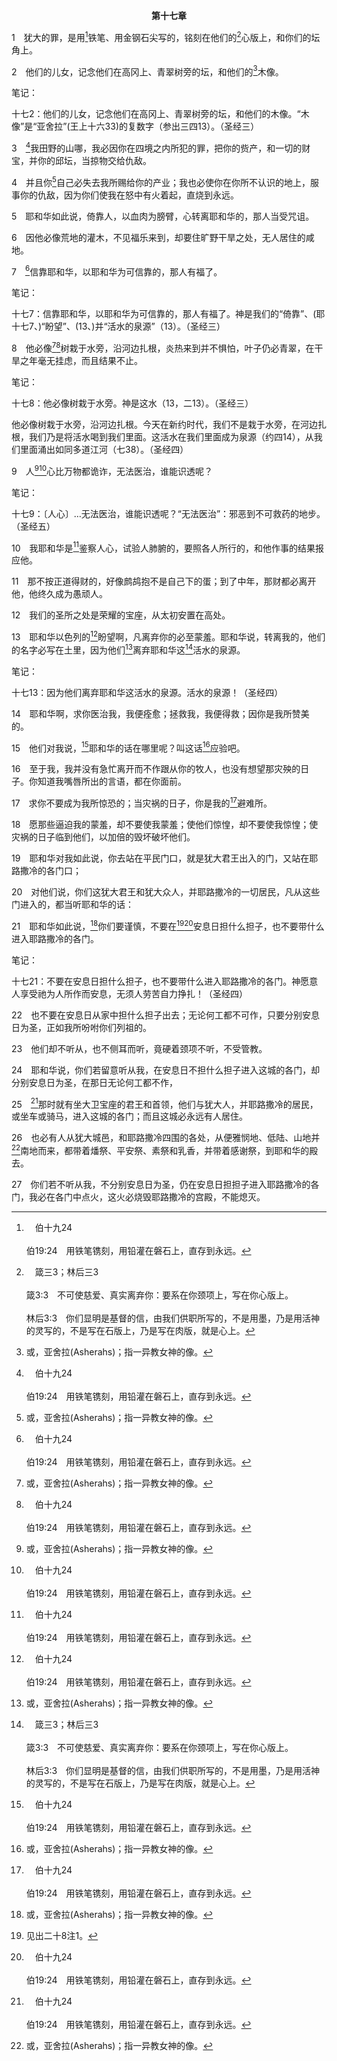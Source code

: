 <p style="text-align:center;font-weight:bold;">第十七章</p>

1　犹大的罪，是用[^a]铁笔、用金钢石尖写的，铭刻在他们的[^b]心版上，和你们的坛角上。

[^a]:　伯十九24<br><br>伯19:24　用铁笔镌刻，用铅灌在磐石上，直存到永远。

[^b]:　箴三3；林后三3<br><br>箴3:3　不可使慈爱、真实离弃你：要系在你颈项上，写在你心版上。<br><br>林后3:3　你们显明是基督的信，由我们供职所写的，不是用墨，乃是用活神的灵写的，不是写在石版上，乃是写在肉版，就是心上。

2　他们的儿女，记念他们在高冈上、青翠树旁的坛，和他们的[^1]木像。

<p id="biblebj">笔记：

<p id="biblebjzw">十七2：他们的儿女，记念他们在高冈上、青翠树旁的坛，和他们的木像。“木像”是“亚舍拉”(王上十六33)的复数字（参出三四13）。（圣经三）

[^1]:或，亚舍拉(Asherahs)；指一异教女神的像。

3　[^a]我田野的山哪，我必因你在四境之内所犯的罪，把你的赀产，和一切的财宝，并你的邱坛，当掠物交给仇敌。

[^a]:　3～4：耶十五13～14<br><br>耶15:13　我必因你在四境之内所犯的一切罪，把你的资产财宝，白白地交给仇敌为掠物。<br><br>耶15:14　我也必使仇敌带这掠物到你所不认识的地去；因为在我怒中有火着起，要将你们焚烧。

4　并且你[^1]自己必失去我所赐给你的产业；我也必使你在你所不认识的地上，服事你的仇敌，因为你们使我在怒中有火着起，直烧到永远。

[^1]:原文意不详。

5　耶和华如此说，倚靠人，以血肉为膀臂，心转离耶和华的，那人当受咒诅。

6　因他必像荒地的灌木，不见福乐来到，却要住旷野干旱之处，无人居住的咸地。

7　[^a]信靠耶和华，以耶和华为可信靠的，那人有福了。

<p id="biblebj">笔记：

<p id="biblebjzw">十七7：信靠耶和华，以耶和华为可信靠的，那人有福了。神是我们的“倚靠”、(耶十七7、)“盼望”、(13、)并“活水的泉源”（13）。（圣经三）

[^a]:　诗二12；二五2；林后一9<br><br>诗2:12　当以嘴亲子，恐怕祂发怒，你们便在路中灭亡，因为祂的怒气快要发作。凡投奔于祂的，都是有福的。<br><br>诗25:2　我的神啊，我素来信靠你；求你不要叫我羞愧；不要叫我的仇敌向我夸胜。<br><br>林后1:9　自己里面也断定是必死的，叫我们不信靠自己，只信靠那叫死人复活的神；

8　他必像[^1][^a]树栽于水旁，沿河边扎根，炎热来到并不惧怕，叶子仍必青翠，在干旱之年毫无挂虑，而且结果不止。

<p id="biblebj">笔记：

<p id="biblebjzw">十七8：他必像树栽于水旁。神是这水（13，二13）。（圣经三）<p id="biblebjzw">他必像树栽于水旁，沿河边扎根。今天在新约时代，我们不是栽于水旁，在河边扎根，我们乃是将活水喝到我们里面。这活水在我们里面成为泉源（约四14），从我们里面涌出如同多道江河（七38）。（圣经四）

[^1]:按照神的经纶，信靠神的人像树栽于水旁；这表征神乃是活水的泉源(二13上)。树在河边，借着吸取水的一切丰富而生长。这是神借着祂的分赐完成祂经纶的一幅图画。我们这些树要接受神圣的分赐，就必须吸取神这水(参林前三6)。这位供应之神的丰富，分赐到我们这些树里面，就以神的神性将我们构成，使我们长成神的度量(西二19)。这样，我们就与神成为一，有同样的元素、素质、构成和样子(启四3，二一11)。

[^a]:　诗一3<br><br>诗1:3　他要像一棵树栽在溪水旁，按时令结果子，叶子也不枯干；凡他所作的，尽都顺利。

9　人[^1][^a]心比万物都诡诈，无法医治，谁能识透呢？

<p id="biblebj">笔记：

<p id="biblebjzw">十七9：〔人心〕…无法医治，谁能识透呢？“无法医治”：邪恶到不可救药的地步。（圣经五）

[^1]:甚至关于人心诡诈，无法医治的这话，也与神的经纶同祂的分赐有关。人心败坏、诡诈，其光景无法医治；然而，连这样的心也能成为神将祂生命之律写于其上的版(三一33，参林后三3)。这启示神有路将祂自己分赐到人里面。神一进到人里面，就要从人的灵扩展到人的心里。这是神照着祂的经纶对付堕落之人心的路。见结三六26与注。

[^a]:　创六5；八21；箴六14；传九3；太十五19<br><br>创6:5　耶和华见人在地上罪恶甚大，心中终日所思念的尽都是恶；<br><br>创8:21　耶和华闻了那怡爽的香气，就心里说，我不再因人的缘故咒诅地（人从小时心里怀着恶念），也不再按着我才行的，灭各种的活物了。<br><br>箴6:14　心存乖僻，常设恶谋，布散纷争。<br><br>传9:3　在日光之下所行的一切事上有一祸患，就是众人所遭遇的都是一样；并且世人的心充满了恶；他们活着的时候心里狂妄，后来就归死人那里去了。<br><br>太15:19　因为从心里发出恶念、凶杀、奸淫、淫乱、偷窃、假见证和谤讟，

10　我耶和华是[^a]鉴察人心，试验人肺腑的，要照各人所行的，和他作事的结果报应他。

[^a]:　撒上十六7；代上二八9；诗七9；一三九23～24；箴二一2；徒一24；启二23<br><br>撒上16:7　耶和华却对撒母耳说，不要看他的外貌和他身材高大，我不拣选他。因为要紧的不是人怎样看；人是看外貌，耶和华是看内心。<br><br>代上28:9　我儿所罗门哪，你当认识耶和华你父亲的神，全心乐意地事奉祂，因为耶和华鉴察众人的心，知道人的一切思想意念。你若寻求祂，祂必使你寻见；你若离弃祂，祂必永远丢弃你。<br><br>诗7:9　愿恶人的恶断绝；愿你坚立义人；因为公义的神察验人的心肠肺腑。<br><br>诗139:23　神啊，求你鉴察我，知道我的心；试炼我，知道我的思虑；<br><br>诗139:24　看在我里面有什么害人的行径没有，引导我走永远的道路。<br><br>箴21:2　人所行的，在自己眼中都看为正，唯耶和华衡量人心。<br><br>徒1:24　就祷告说，主啊，你知道万人的心，求你从这两个人中，指明你所拣选的是哪一个，<br><br>启2:23　我又要用死亡击杀她的儿女，叫众召会都知道，我是那察看人肺腑心肠的；我且要照你们的行为报应你们各人。

11　那不按正道得财的，好像鹧鸪抱不是自己下的蛋；到了中年，那财都必离开他，他终久成为愚顽人。

12　我们的圣所之处是荣耀的宝座，从太初安置在高处。

13　耶和华以色列的[^a]盼望啊，凡离弃你的必至蒙羞。耶和华说，转离我的，他们的名字必写在土里，因为他们[^1]离弃耶和华这[^b]活水的泉源。

<p id="biblebj">笔记：

<p id="biblebjzw">十七13：因为他们离弃耶和华这活水的泉源。活水的泉源！（圣经四）

[^1]:见二13注1。二13，十五16，和十七7～8(见这些经节注)，陈明神借着祂的分赐完成祂的经纶这神圣思想的基本要点。当神将祂自己分赐到我们里面，以完成祂的经纶时，祂乃是我们的食物、我们的水和我们活水的泉源。何等奇妙，在论到神惩治祂罪恶、邪恶百姓的一段话里，竟陈明了这样一幅神借着祂的分赐，完成祂经纶的完整图画！

[^a]:　耶十四8<br><br>耶14:8　以色列的盼望，在患难时作他救主的啊，你为何在这地像寄居的，又像行路的只转来住一宵呢？

[^b]:　耶二13<br><br>耶2:13　因为我的百姓，作了两件恶事，就是离弃我这活水的泉源，为自己凿出池子，是破裂不能存水的池子。

14　耶和华啊，求你医治我，我便痊愈；拯救我，我便得救；因你是我所赞美的。

15　他们对我说，[^a]耶和华的话在哪里呢？叫这话[^1]应验吧。

[^1]:直译，来。

[^a]:　赛五19；结十二22；摩五18；彼后三4<br><br>赛5:19　他们说，任祂急速而行，赶快成就祂的作为，使我们可以看见；任以色列圣者所谋划的临近成就，使我们可以知道。<br><br>结12:22　人子啊，关于以色列地，你们怎么有这俗语，说，日子迟延，一切异象都落空呢？<br><br>摩5:18　想望耶和华日子来到的，有祸了！耶和华的日子与你们有什么好处呢？那日黑暗无光，<br><br>彼后3:4　主来临的应许在哪里？因为从列祖睡了以来，万物依然存在，如同从创造之初一样。

16　至于我，我并没有急忙离开而不作跟从你的牧人，也没有想望那灾殃的日子。你知道我嘴唇所出的言语，都在你面前。

17　求你不要成为我所惊恐的；当灾祸的日子，你是我的[^a]避难所。

[^a]:　耶十六19<br><br>耶16:19　耶和华啊，你是我的力量，是我的保障，是我在急难之日的避难所；列国人必从地极来到你这里，说，我们列祖所承受的，不过是虚假虚空，其中并无益处。

18　愿那些逼迫我的蒙羞，却不要使我蒙羞；使他们惊惶，却不要使我惊惶；使灾祸的日子临到他们，以加倍的毁坏破坏他们。

19　耶和华对我如此说，你去站在平民门口，就是犹大君王出入的门，又站在耶路撒冷的各门口；

20　对他们说，你们这犹大君王和犹大众人，并耶路撒冷的一切居民，凡从这些门进入的，都当听耶和华的话：

21　耶和华如此说，[^1]你们要谨慎，不要在[^2][^a]安息日担什么担子，也不要带什么进入耶路撒冷的各门。

<p id="biblebj">笔记：

<p id="biblebjzw">十七21：不要在安息日担什么担子，也不要带什么进入耶路撒冷的各门。神愿意人享受祂为人所作而安息，无须人劳苦自力挣扎！（圣经四）

[^1]:直译，你们的魂。

[^2]:见出二十8注1。

[^a]:　民十五32；尼十三19；约五10<br><br>民15:32　以色列人在旷野的时候，有人遇见一个人在安息日捡柴。<br><br>尼13:19　在安息日以前，耶路撒冷城门日落有黑影的时候，我就吩咐人将门关锁，并且吩咐人不准开放，直到安息日过了；我又派我几个仆人在城门站岗，免得有人在安息日担什么担子进来。<br><br>约5:10　那天是安息日，所以犹太人对那治好的人说，今天是安息日，你拿褥子是不可的。

22　也不要在安息日从家中担什么担子出去；无论何工都不可作，只要分别安息日为圣，正如我所吩咐你们列祖的。

23　他们却不听从，也不侧耳而听，竟硬着颈项不听，不受管教。

24　耶和华说，你们若留意听从我，在安息日不担什么担子进入这城的各门，却分别安息日为圣，在那日无论何工都不作，

25　[^a]那时就有坐大卫宝座的君王和首领，他们与犹大人，并耶路撒冷的居民，或坐车或骑马，进入这城的各门；而且这城必永远有人居住。

[^a]:　耶二二4<br><br>耶22:4　你们若认真行这事，就必有坐大卫宝座的君王，和他的臣仆、百姓，或坐车或骑马，从这宫的各门进入。

26　也必有人从犹大城邑，和耶路撒冷四围的各处，从便雅悯地、低陆、山地并[^1]南地而来，都带着燔祭、平安祭、素祭和乳香，并带着感谢祭，到耶和华的殿去。

[^1]:即迦南南部干燥的沙漠；原文这辞通常用以指南方。

27　你们若不听从我，不分别安息日为圣，仍在安息日担担子进入耶路撒冷的各门，我必在各门中点火，这火必烧毁耶路撒冷的宫殿，不能熄灭。
